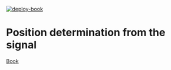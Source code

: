 [![deploy-book](https://github.com/anstadnik/BT_sensor_fusion/actions/workflows/make_book.yml/badge.svg?branch=main)](https://github.com/anstadnik/BT_sensor_fusion/actions/workflows/make_book.yml)

# Position determination from the signal

[Book](https://anstadnik.github.io/BT_sensor_fusion/code/EDA_interpolation.html)
